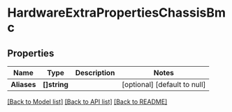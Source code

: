 # HardwareExtraPropertiesChassisBmc

## Properties
Name | Type | Description | Notes
------------ | ------------- | ------------- | -------------
**Aliases** | **[]string** |  | [optional] [default to null]

[[Back to Model list]](../README.md#documentation-for-models) [[Back to API list]](../README.md#documentation-for-api-endpoints) [[Back to README]](../README.md)

